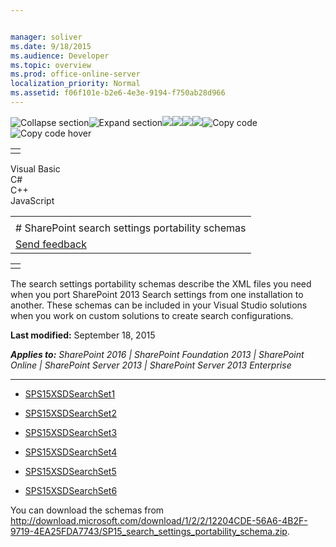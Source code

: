 ```yaml
---


manager: soliver
ms.date: 9/18/2015
ms.audience: Developer
ms.topic: overview
ms.prod: office-online-server
localization_priority: Normal
ms.assetid: f06f101e-b2e6-4e3e-9194-f750ab28d966
---
```


![Collapse
section](../icons/collapse_all.gif "Collapse section")![Expand
section](../icons/expand_all.gif "Expand section")![](../icons/collapse_all.gif)![](../icons/expand_all.gif)![](../icons/dropdown.gif)![](../icons/dropdownHover.gif)![Copy
code](../icons/copycode.gif "Copy code")![Copy code
hover](../icons/copycodeHighlight.gif "Copy code hover")
<table>
<tbody>
<tr class="odd">
<td align="left"></td>
</tr>
</tbody>
</table>

Visual Basic  
C\#  
C++  
JavaScript  

<table>
<tbody>
<tr class="odd">
<td align="left"><span id="runningHeaderText"></span></td>
</tr>
<tr class="even">
<td align="left"># SharePoint search settings portability schemas</td>
</tr>
<tr class="odd">
<td align="left"><span id="headfeedbackarea" class="feedbackhead"><a href="javascript:SubmitFeedback(&#39;docthis@Microsoft.com&#39;,&#39;&#39;,&#39;&#39;,&#39;&#39;,&#39;1.0.18082.1225&#39;,&#39;%0\dThank%20you%20for%20your%20feedback.%20The%20developer%20writing%20teams%20use%20your%20feedback%20to%20improve%20documentation.%20While%20we%20are%20reviewing%20your%20feedback,%20we%20may%20send%20you%20e-mail%20to%20ask%20for%20clarification%20or%20feedback%20on%20a%20solution.%20We%20do%20not%20use%20your%20e-mail%20address%20for%20any%20other%20purpose%20and%20we%20delete%20it%20after%20we%20finish%20our%20review.%0\AFor%20further%20information%20about%20the%20privacy%20policies%20of%20Microsoft,%20please%20see%20http://privacy.microsoft.com/en-us/default.aspx.%0\A%0\d&#39;,&#39;Customer%20feedback&#39;);">Send feedback</a></span></td>
</tr>
</tbody>
</table>

<table>
<colgroup>
<col width="100%" />
</colgroup>
<tbody>
<tr class="odd">
<td align="left"></td>
</tr>
</tbody>
</table>

The search settings portability schemas describe the XML files you need
when you port SharePoint 2013 Search settings from one installation to
another. These schemas can be included in your Visual Studio solutions
when you work on custom solutions to create search configurations.

**Last modified:** September 18, 2015

***Applies to:** SharePoint 2016 | SharePoint Foundation 2013 |
SharePoint Online | SharePoint Server 2013 | SharePoint Server 2013
Enterprise*


----------------------------------------------------------------------------------------------------------------------------------------------------------------------------------------------------

-   <span
    sdata="link">[SPS15XSDSearchSet1](sps15xsdsearchset1.htm)</span>

-   <span
    sdata="link">[SPS15XSDSearchSet2](sps15xsdsearchset2.htm)</span>

-   <span
    sdata="link">[SPS15XSDSearchSet3](sps15xsdsearchset3.htm)</span>

-   <span
    sdata="link">[SPS15XSDSearchSet4](sps15xsdsearchset4.htm)</span>

-   <span
    sdata="link">[SPS15XSDSearchSet5](sps15xsdsearchset5.htm)</span>

-   <span
    sdata="link">[SPS15XSDSearchSet6](sps15xsdsearchset6.htm)</span>

You can download the schemas from
<http://download.microsoft.com/download/1/2/2/12204CDE-56A6-4B2F-9719-4EA25FDA7743/SP15_search_settings_portability_schema.zip>.








